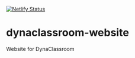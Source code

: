 [![Netlify Status](https://api.netlify.com/api/v1/badges/d7d6d55a-ef80-41da-9809-459ba74269dd/deploy-status?branch=develop)](https://app.netlify.com/sites/dynaclassroom/deploys)

# dynaclassroom-website
Website for DynaClassroom
